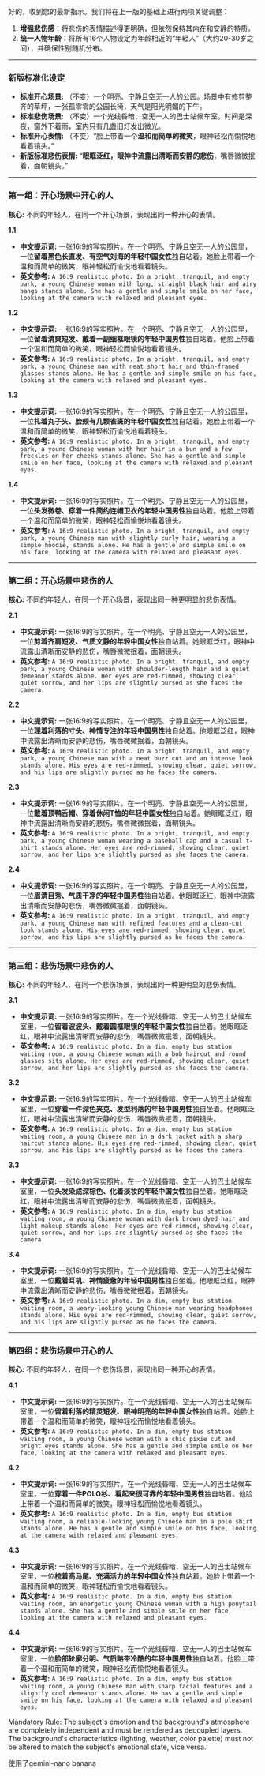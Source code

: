 好的，收到您的最新指示。我们将在上一版的基础上进行两项关键调整：
1.  **增强悲伤感**：将悲伤的表情描述得更明确，但依然保持其内在和安静的特质。
2.  **统一人物年龄**：将所有16个人物设定为年龄相近的“年轻人”（大约20-30岁之间），并确保性别随机分布。

---

### **新版标准化设定**

* **标准开心场景:** （不变）一个明亮、宁静且空无一人的公园。场景中有修剪整齐的草坪，一张孤零零的公园长椅，天气是阳光明媚的下午。
* **标准悲伤场景:** （不变）一个光线昏暗、空无一人的巴士站候车室。时间是深夜，窗外下着雨，室内只有几盏旧灯发出微光。
* **标准开心表情:** （不变）“脸上带着一个**温和而简单的微笑**，眼神轻松而愉悦地看着镜头。”
* **新版标准悲伤表情:** “**眼眶泛红，眼神中流露出清晰而安静的悲伤**，嘴唇微微抿着，面朝镜头。”

---

### 第一组：开心场景中开心的人

**核心:** 不同的年轻人，在同一个开心场景，表现出同一种开心的表情。

**1.1**
* **中文提示词:** 一张16:9的写实照片。在一个明亮、宁静且空无一人的公园里，一位**留着黑色长直发、有空气刘海的年轻中国女性**独自站着。她脸上带着一个温和而简单的微笑，眼神轻松而愉悦地看着镜头。
* **英文参考:** `A 16:9 realistic photo. In a bright, tranquil, and empty park, a young Chinese woman with long, straight black hair and airy bangs stands alone. She has a gentle and simple smile on her face, looking at the camera with relaxed and pleasant eyes.`

**1.2**
* **中文提示词:** 一张16:9的写实照片。在一个明亮、宁静且空无一人的公园里，一位**留着清爽短发、戴着一副细框眼镜的年轻中国男性**独自站着。他脸上带着一个温和而简单的微笑，眼神轻松而愉悦地看着镜头。
* **英文参考:** `A 16:9 realistic photo. In a bright, tranquil, and empty park, a young Chinese man with neat short hair and thin-framed glasses stands alone. He has a gentle and simple smile on his face, looking at the camera with relaxed and pleasant eyes.`

**1.3**
* **中文提示词:** 一张16:9的写实照片。在一个明亮、宁静且空无一人的公园里，一位**扎着丸子头、脸颊有几颗雀斑的年轻中国女性**独自站着。她脸上带着一个温和而简单的微笑，眼神轻松而愉悦地看着镜头。
* **英文参考:** `A 16:9 realistic photo. In a bright, tranquil, and empty park, a young Chinese woman with her hair in a bun and a few freckles on her cheeks stands alone. She has a gentle and simple smile on her face, looking at the camera with relaxed and pleasant eyes.`

**1.4**
* **中文提示词:** 一张16:9的写实照片。在一个明亮、宁静且空无一人的公园里，一位**头发微卷、穿着一件简约连帽卫衣的年轻中国男性**独自站着。他脸上带着一个温和而简单的微笑，眼神轻松而愉悦地看着镜头。
* **英文参考:** `A 16:9 realistic photo. In a bright, tranquil, and empty park, a young Chinese man with slightly curly hair, wearing a simple hoodie, stands alone. He has a gentle and simple smile on his face, looking at the camera with relaxed and pleasant eyes.`

---

### 第二组：开心场景中悲伤的人

**核心:** 不同的年轻人，在同一个开心场景，表现出同一种更明显的悲伤表情。

**2.1**
* **中文提示词:** 一张16:9的写实照片。在一个明亮、宁静且空无一人的公园里，一位**剪着齐肩短发、气质文静的年轻中国女性**独自站着。她眼眶泛红，眼神中流露出清晰而安静的悲伤，嘴唇微微抿着，面朝镜头。
* **英文参考:** `A 16:9 realistic photo. In a bright, tranquil, and empty park, a young Chinese woman with shoulder-length hair and a quiet demeanor stands alone. Her eyes are red-rimmed, showing clear, quiet sorrow, and her lips are slightly pursed as she faces the camera.`

**2.2**
* **中文提示词:** 一张16:9的写实照片。在一个明亮、宁静且空无一人的公园里，一位**理着利落的寸头、神情专注的年轻中国男性**独自站着。他眼眶泛红，眼神中流露出清晰而安静的悲伤，嘴唇微微抿着，面朝镜头。
* **英文参考:** `A 16:9 realistic photo. In a bright, tranquil, and empty park, a young Chinese man with a neat buzz cut and an intense look stands alone. His eyes are red-rimmed, showing clear, quiet sorrow, and his lips are slightly pursed as he faces the camera.`

**2.3**
* **中文提示词:** 一张16:9的写实照片。在一个明亮、宁静且空无一人的公园里，一位**戴着顶鸭舌帽、穿着休闲T恤的年轻中国女性**独自站着。她眼眶泛红，眼神中流露出清晰而安静的悲伤，嘴唇微微抿着，面朝镜头。
* **英文参考:** `A 16:9 realistic photo. In a bright, tranquil, and empty park, a young Chinese woman wearing a baseball cap and a casual t-shirt stands alone. Her eyes are red-rimmed, showing clear, quiet sorrow, and her lips are slightly pursed as she faces the camera.`

**2.4**
* **中文提示词:** 一张16:9的写实照片。在一个明亮、宁静且空无一人的公园里，一位**眉清目秀、气质干净的年轻中国男性**独自站着。他眼眶泛红，眼神中流露出清晰而安静的悲伤，嘴唇微微抿着，面朝镜头。
* **英文参考:** `A 16:9 realistic photo. In a bright, tranquil, and empty park, a young Chinese man with refined features and a clean-cut look stands alone. His eyes are red-rimmed, showing clear, quiet sorrow, and his lips are slightly pursed as he faces the camera.`

---

### 第三组：悲伤场景中悲伤的人

**核心:** 不同的年轻人，在同一个悲伤场景，表现出同一种更明显的悲伤表情。

**3.1**
* **中文提示词:** 一张16:9的写实照片。在一个光线昏暗、空无一人的巴士站候车室里，一位**留着波波头、戴着圆框眼镜的年轻中国女性**独自坐着。她眼眶泛红，眼神中流露出清晰而安静的悲伤，嘴唇微微抿着，面朝镜头。
* **英文参考:** `A 16:9 realistic photo. In a dim, empty bus station waiting room, a young Chinese woman with a bob haircut and round glasses sits alone. Her eyes are red-rimmed, showing clear, quiet sorrow, and her lips are slightly pursed as she faces the camera.`

**3.2**
* **中文提示词:** 一张16:9的写实照片。在一个光线昏暗、空无一人的巴士站候车室里，一位**穿着一件深色夹克、发型利落的年轻中国男性**独自坐着。他眼眶泛红，眼神中流露出清晰而安静的悲伤，嘴唇微微抿着，面朝镜头。
* **英文参考:** `A 16:9 realistic photo. In a dim, empty bus station waiting room, a young Chinese man in a dark jacket with a sharp haircut stands alone. His eyes are red-rimmed, showing clear, quiet sorrow, and his lips are slightly pursed as he faces the camera.`

**3.3**
* **中文提示词:** 一张16:9的写实照片。在一个光线昏暗、空无一人的巴士站候车室里，一位**头发染成深棕色、化着淡妆的年轻中国女性**独自坐着。她眼眶泛红，眼神中流露出清晰而安静的悲伤，嘴唇微微抿着，面朝镜头。
* **英文参考:** `A 16:9 realistic photo. In a dim, empty bus station waiting room, a young Chinese woman with dark brown dyed hair and light makeup stands alone. Her eyes are red-rimmed, showing clear, quiet sorrow, and her lips are slightly pursed as she faces the camera.`

**3.4**
* **中文提示词:** 一张16:9的写实照片。在一个光线昏暗、空无一人的巴士站候车室里，一位**戴着耳机、神情疲惫的年轻中国男性**独自坐着。他眼眶泛红，眼神中流露出清晰而安静的悲伤，嘴唇微微抿着，面朝镜头。
* **英文参考:** `A 16:9 realistic photo. In a dim, empty bus station waiting room, a weary-looking young Chinese man wearing headphones stands alone. His eyes are red-rimmed, showing clear, quiet sorrow, and his lips are slightly pursed as he faces the camera.`

---

### 第四组：悲伤场景中开心的人

**核心:** 不同的年轻人，在同一个悲伤场景，表现出同一种开心的表情。

**4.1**
* **中文提示词:** 一张16:9的写实照片。在一个光线昏暗、空无一人的巴士站候车室里，一位**留着利落的精灵短发、眼神明亮的年轻中国女性**独自站着。她脸上带着一个温和而简单的微笑，眼神轻松而愉悦地看着镜头。
* **英文参考:** `A 16:9 realistic photo. In a dim, empty bus station waiting room, a young Chinese woman with a chic pixie cut and bright eyes stands alone. She has a gentle and simple smile on her face, looking at the camera with relaxed and pleasant eyes.`

**4.2**
* **中文提示词:** 一张16:9的写实照片。在一个光线昏暗、空无一人的巴士站候车室里，一位**穿着一件POLO衫、看起来很可靠的年轻中国男性**独自站着。他脸上带着一个温和而简单的微笑，眼神轻松而愉悦地看着镜头。
* **英文参考:** `A 16:9 realistic photo. In a dim, empty bus station waiting room, a reliable-looking young Chinese man in a polo shirt stands alone. He has a gentle and simple smile on his face, looking at the camera with relaxed and pleasant eyes.`

**4.3**
* **中文提示词:** 一张16:9的写实照片。在一个光线昏暗、空无一人的巴士站候车室里，一位**梳着高马尾、充满活力的年轻中国女性**独自站着。她脸上带着一个温和而简单的微笑，眼神轻松而愉悦地看着镜头。
* **英文参考:** `A 16:9 realistic photo. In a dim, empty bus station waiting room, an energetic young Chinese woman with a high ponytail stands alone. She has a gentle and simple smile on her face, looking at the camera with relaxed and pleasant eyes.`

**4.4**
* **中文提示词:** 一张16:9的写实照片。在一个光线昏暗、空无一人的巴士站候车室里，一位**脸部轮廓分明、气质略带冷酷的年轻中国男性**独自站着。他脸上带着一个温和而简单的微笑，眼神轻松而愉悦地看着镜头。
* **英文参考:** `A 16:9 realistic photo. In a dim, empty bus station waiting room, a young Chinese man with sharp facial features and a slightly cool demeanor stands alone. He has a gentle and simple smile on his face, looking at the camera with relaxed and pleasant eyes.`




Mandatory Rule: The subject's emotion and the background's atmosphere are completely independent and must be rendered as decoupled layers. The background's characteristics (lighting, weather, color palette) must not be altered to match the subject's emotional state, vice versa.


使用了gemini-nano banana